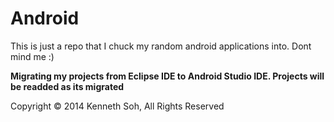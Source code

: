Android
=======

This is just a repo that I chuck my random android applications into. Dont mind me :)

**Migrating my projects from Eclipse IDE to Android Studio IDE. Projects will be readded as its migrated**

Copyright © 2014 Kenneth Soh, All Rights Reserved
